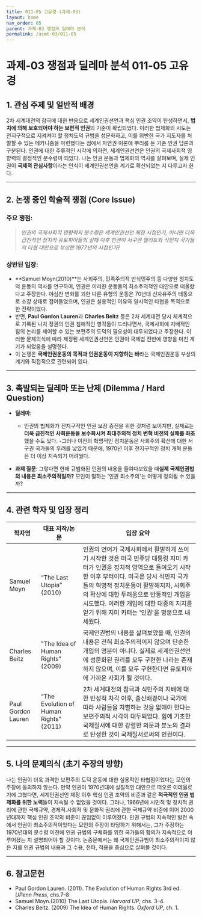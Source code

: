 ```yaml
---
title: 011-05 고유경 (과제-03)
layout: home
nav_order: 05
parent: 과제-03 쟁점과 딜레마 분석
permalink: /asmt-03/011-05
---
```


# 과제-03 쟁점과 딜레마 분석 011-05 고유경 

## 1. 관심 주제 및 일반적 배경

2차 세계대전의 참극에 대한 반응으로 세계인권선언과 핵심 인권 조약이 탄생하면서, **법치에 의해 보호되어야 하는 보편적 인권**의 기준이 확립되었다. 이러한 법제화의 시도는 전지구적으로 지켜져야 할 정치도덕 규범을 성문화하고, 이를 위반한 국가 지도자를 처벌할 수 있는 메커니즘을 마련했다는 점에서 자연권 이론에 뿌리를 둔 기존 인권 담론과 구분된다. 인권에 대한 주류적인 시각에 의하면, 세계인권선언은 인권의 국제사회적 영향력의 결정적인 분수령이 되었다. 나는 인권 운동과 법제화의 역사를 살펴보며, 실제 인권이 **국제적 관심사항**이라는 인식이 세계인권선언을 계기로 확산되었는 지 다루고자 한다. 


---

## 2. 논쟁 중인 학술적 쟁점 (Core Issue)

### 주요 쟁점:  

> *인권의 국제사회적 영향력의 분수령은 세계인권선언 제정 시점인가, 아니면 더욱 급진적인 정치적 유토피아들의 실패 이후 인권이 서구권 엘리트와 식민지 국가들의 타협 대안으로 부상한 1977년의 시점인가?*

### 상반된 입장:
- **Samuel Moyn(2010)**는 사회주의, 민족주의적 반식민주의 등 다양한 정치도덕 운동의 역사를 연구하여, 인권은 이러한 운동들의 최소주의적인 대안으로 떠올랐다고 주장한다. 야심찬 변화를 꾀한 다른 유형의 운동은 70년대 신자유주의 태동으로 소강 상태로 접어들었으며, 인권은 실용적인 이유와 일시적인 타협을 목적으로 한 전략이었다. 
- 반면, **Paul Gordon Lauren**과 **Charles Beitz** 등은 2차 세계대전 당시 체계적으로 기록된 나치 정권의 인권 침해적인 행각들이 드러나면서, 국제사회에 지배적인 힘의 논리를 제어할 수 있는 보편주의 도덕의 필요성이 대두되었다고 주장한다. 이러한 문제의식에 따라 제정된 세계인권선언은 인권이 국제법 전반에 영향을 미친 계기가 되었음을 설명한다. 
- 이 논쟁은 **국제인권운동의 목적과 인권운동이 지향하는 바**라는 국제인권운동 부상의 계기와 직접적으로 관련되어 있다.

---

## 3. 촉발되는 딜레마 또는 난제 (Dilemma / Hard Question)

- **딜레마**: 
  - 인권의 법제화가 전지구적인 인권 보장 증진을 위한 것처럼 보이지만, 실제로는 **더욱 급진적인 사회운동을 보수화시켜 최대주의적 정치 변혁 비전의 실패를 좌초**했을 수도 있다. 
  -그러나 이전의 혁명적인 정치운동은 사회주의 확산에 대한 서구권 국가들의 우려를 낳았기 때문에, 1970년 이후 전지구적인 정치 개혁 운동은 더 이상 지속되기 어려웠다. 

- **과제 질문**: 그렇다면 현재 규범화된 인권의 내용을 들여다보았을 때**실제 국제인권법의 내용은 최소주의적일까?** 모인이 말하는 '인권 최소주의'는 어떻게 정의될 수 있을까? 

---

## 4. 관련 학자 및 입장 정리

| 학자명             | 대표 저작/논문                                   | 입장 요약 |
|--------------------|---------------------------------------------------|-----------|
| Samuel Moyn   | “The Last Utopia” (2010)                          | 인권의 언어가 국제사회에서 활발하게 쓰이기 시작한 것은 미국 민주당 대통령 지미 카터가 인권을 정치적 영역으로 들여오기 시작한 이후 부터이다. 미국은 당시 식민지 국가들의 혁명적 정치운동이 활발해지자, 사회주의 확산에 대한 두려움으로 반동적인 개입을 시도했다. 이러한 개입에 대한 대중의 지지를 얻기 위해 지미 카터는 '인권'을 명분으로 내세웠다.|
| Charles Beitz    | "The Idea of Human Rights"(2009)                                |국제인권법의 내용을 살펴보았을 때, 인권의 내용은 전혀 최소주의적이지 않으며 단순한 개입의 명분이 아니다. 실제로 세계인권선언에 성문화된 권리를 모두 구현한 나라는 존재하지 않으며, 이를 모두 구현한다면 유토피아에 가까운 사회가 될 것이다. |
| Paul Gordon Lauren     | “The Evolution of Human Rights” (2011) | 2차 세계대전의 참극과 식민주의 지배에 대한 반성적 자각 이후, 출신배경이나 국가에 따라 사람들을 차별하는 것을 없애야 한다는 보편주의적 시각이 대두되었다. 힘에 기초한 국제질서에 대한 강렬한 의문과 분노의 결과로 탄생한 것이 국제질서로써의 인권이다. |
---

## 5. 나의 문제의식 (초기 주장의 방향)

나는 인권이 더욱 과격한 보편주의 도덕 운동에 대한 실용적인 타협점이었다는 모인의 주장에 동의하지 않는다. 만약 인권이 1970년대에 실질적인 대안으로 떠오른 이데올로기에 그쳤다면, 세계인권선언 제정 이후 핵심 인권 조약의 비준과 같은 **적극적인 인권 법제화를 위한 노력**들이 지속될 수 없었을 것이다. 그러나, 1966년에 시민적 및 정치적 권리에 관한 국제규약, 경제적.사회적 및 문화적 권리에 관한 국제규약 비준에 이어 2000년대까지 핵심 인권 조약의 비준이 끊임없이 이루어졌다. 인권 규범의 지속적인 발전 속에서 인권이 최소주의적이었다는 모인의 주장이 타당하기 위해서는, 그가 주장하는 1970년대의 분수령 이전에 인권 규범의 구체화를 위한 국가들의 합의가 지속적으로 이루어졌는 지 설명되어야 할 것이다. 논증문에서는 왜 국제인권규범이 최소주의적이지 않은 지를 인권 규범의 내용과 그 수용, 전파, 적용을 중심으로 살펴볼 것이다. 

---

## 6. 참고문헌

- Paul Gordon Lauren. (2011). The Evolution of Human Rights 3rd ed. *UPenn Press*, chs.7-8
- Samuel Moyn.(2010) The Last Utopia. *Harvard UP*, chs. 3–4.
- Charles Beitz. (2009) The Idea of Human Rights. *Oxford UP*, ch. 1. 